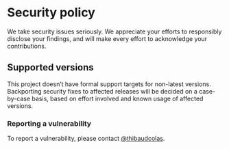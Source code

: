 # Security policy

We take security issues seriously. We appreciate your efforts to responsibly disclose your findings, and will make every effort to acknowledge your contributions.

## Supported versions

This project doesn’t have formal support targets for non-latest versions. Backporting security fixes to affected releases will be decided on a case-by-case basis, based on effort involved and known usage of affected versions.

### Reporting a vulnerability

To report a vulnerability, please contact [@thibaudcolas](https://github.com/thibaudcolas).
